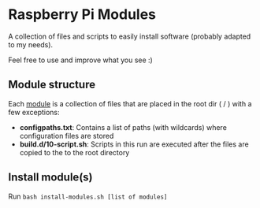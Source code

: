 # Raspberry Pi Modules

A collection of files and scripts to easily install software (probably adapted
 to my needs).

Feel free to use and improve what you see :)


## Module structure

Each [module](module/) is a collection of files that are placed in the root
 dir ( / ) with a few exceptions:

* **configpaths.txt**: Contains a list of paths (with wildcards) where 
 configuration files are stored
* **build.d/10-script.sh**: Scripts in this run are executed after the files
 are copied to the to the root directory


## Install module(s)

Run `bash install-modules.sh [list of modules]`